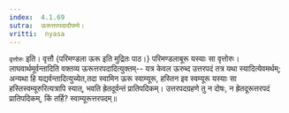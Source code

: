 ```yaml
---
index:  4.1.69
sutra:  ऊरूत्तरपदादौपम्ये।
vritti:  nyasa
---
```


`वृत्तोरुः` इति। वृत्तौ {परिमण्डला ऊरू इति मुद्रितः पाठ।} परिमण्डलाबूरू यस्याः सा वृत्तोरुः। लाघवार्थमूर्वन्तादिति वक्तव्य ऊरूत्तरपदादित्युक्तम्-- यत्र केवल ऊरुब्द उत्तरपदं तत्र यथा स्यादित्येवमर्थम्; अन्यथा हि यद्यर्वन्तादित्युच्येत,तदा स्वामिन ऊरू स्वाम्यूरू, हस्तिन इव स्वम्यूरू यस्याः सा हस्तिस्वम्यूरुरित्यत्रापि स्यात्, भवति ह्रेतदूर्वन्तं प्रातिपदिकम्। उत्तरपदग्रहणे तु न दोषः, न ह्रेतदूरूत्तरपदं प्रातिपदिकम्, किं तर्हि? स्वाम्यूरूत्तरपदम्॥
